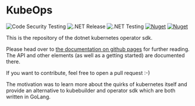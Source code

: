 # KubeOps

![Code Security Testing](https://github.com/buehler/dotnet-operator-sdk/workflows/Code%20Security%20Testing/badge.svg)
![.NET Release](https://github.com/buehler/dotnet-operator-sdk/workflows/.NET%20Release/badge.svg)
![.NET Testing](https://github.com/buehler/dotnet-operator-sdk/workflows/.NET%20Testing/badge.svg)
[![Nuget](https://img.shields.io/nuget/v/KubeOps)](https://www.nuget.org/packages/KubeOps/)
[![Nuget](https://img.shields.io/nuget/vpre/KubeOps?label=nuget%20prerelease)](https://www.nuget.org/packages/KubeOps/absoluteLatest)

This is the repository of the dotnet kubernetes operator sdk.

Please head over to [the documentation on github pages](https://buehler.github.io/dotnet-operator-sdk/)
for further reading. The API and other elements (as well as a getting started) are documented there.

If you want to contribute, feel free to open a pull request :-)

The motivation was to learn more about the quirks of kubernetes itself and
provide an alternative to kubebuilder and operator sdk which are both
written in GoLang.
